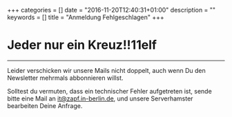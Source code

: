 +++
categories = []
date = "2016-11-20T12:40:31+01:00"
description = ""
keywords = []
title = "Anmeldung Fehlgeschlagen"
+++

# Jeder nur ein Kreuz!!11elf
---
Leider verschicken wir unsere Mails nicht doppelt, auch wenn Du den Newsletter mehrmals abbonnieren willst.

Solltest du vermuten, dass ein technischer Fehler aufgetreten ist, sende bitte eine Mail an it@zapf.in-berlin.de, und unsere Serverhamster bearbeiten Deine Anfrage.
